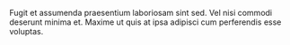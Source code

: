 Fugit et assumenda praesentium laboriosam sint sed.
Vel nisi commodi deserunt minima et.
Maxime ut quis at ipsa adipisci cum perferendis esse voluptas.